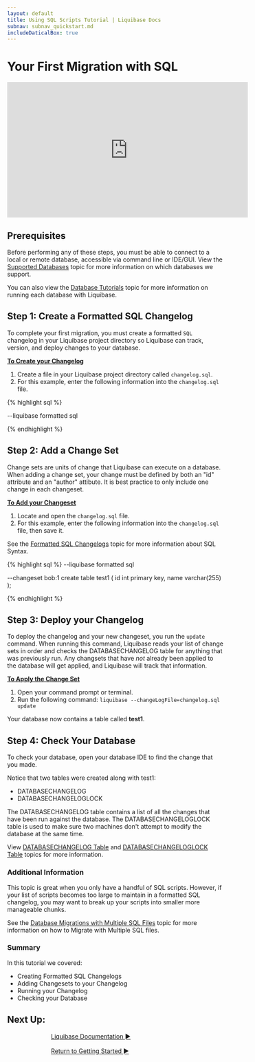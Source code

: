 ```yaml
---
layout: default
title: Using SQL Scripts Tutorial | Liquibase Docs
subnav: subnav_quickstart.md
includeDaticalBox: true
---
```

# Your First Migration with SQL

<div align="center"><iframe width="560" height="315" src="https://www.youtube.com/embed/HdXcf9E8ZVI" frameborder="0" allow="accelerometer; autoplay; encrypted-media; gyroscope; picture-in-picture" allowfullscreen></iframe></div>

## Prerequisites
Before performing any of these steps, you must be able to connect to a local or remote database, accessible via command line or IDE/GUI. View the [Supported Databases](/databases.html) topic for more information on which databases we support. 

You can also view the [Database Tutorials](/documentation/tutorials/index.html) topic for more information on running each database with Liquibase.

## Step 1: Create a Formatted SQL Changelog

To complete your first migration, you must create a formatted `SQL` changelog in your Liquibase project directory so Liquibase can track, version, and deploy changes to your database.

**<u>To Create your Changelog</u>**
1. Create a file in your Liquibase project directory called `changelog.sql`.
2. For this example, enter the following information into the `changelog.sql` file.

{% highlight sql %}

--liquibase formatted sql

{% endhighlight %}

## Step 2: Add a Change Set
Change sets are units of change that Liquibase can execute on a database. When adding a change set, your change must be defined by both an "id" attribute and an "author" attibute. It is best practice to only include one change in each changeset.

**<u>To Add your Changeset</u>**
1. Locate and open the `changelog.sql` file.
2. For this example, enter the following information into the `changelog.sql` file, then save it. 

See the [Formatted SQL Changelogs](/documentation/sql_format.html) topic for more information about SQL Syntax.

{% highlight sql %}
--liquibase formatted sql

--changeset bob:1
create table test1 (
id int primary key,
name varchar(255)
);

{% endhighlight %}

## Step 3: Deploy your Changelog

To deploy the changelog and your new changeset, you run the `update` command. When running this command, Liquibase reads your list of change sets in order and checks the DATABASECHANGELOG table for anything that was previously run. Any changsets that have *not* already been applied to the database will get applied, and Liquibase will track that information.

**<u>To Apply the Change Set</u>**
1. Open your command prompt or terminal.
2. Run the following command: `liquibase --changeLogFile=changelog.sql update`

Your database now contains a table called **test1**.

## Step 4: Check Your Database
To check your database, open your database IDE to find the change that you made.

Notice that two tables were created along with test1: 
- DATABASECHANGELOG
- DATABASECHANGELOGLOCK

The DATABASECHANGELOG table contains a list of all the changes that 
have been run against the database. The DATABASECHANGELOGLOCK table is used to make sure two machines don't attempt to modify the database at the same time.

View [DATABASECHANGELOG Table](/documentation/databasechangelog_table.html) and [DATABASECHANGELOGLOCK Table](/documentation/databasechangeloglock_table.html) topics for more information.

### Additional Information
This topic is great when you only have a handful of SQL scripts. However, if your list of scripts becomes too large to maintain in a formatted SQL changelog, you may want to break up your scripts into smaller more manageable chunks. 

See the [Database Migrations with Multiple SQL Files](/documentation/multiple-sql-migration.html) topic for more information on how to Migrate with Multiple SQL files.

### Summary
In this tutorial we covered:
- Creating Formatted SQL Changelogs
- Adding Changesets to your Changelog
- Running your Changelog
- Checking your Database

## **Next Up:** 

<div class="cta-container" style="margin-left: auto; margin-right: auto; width: 300px; height: 50px">
<div class="cta cta--block"><a href="/documentation/index.html">Liquibase Documentation ►</a></div>
<br>
<div class="cta cta--block"><a href="/quickstart.html">Return to Getting Started ►</a></div>
</div>
